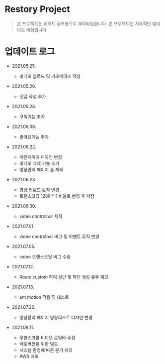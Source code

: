 # Restory Project
>본 프로젝트는 리엑트 공부용으로 제작되었습니다.
>본 프로젝트는 지속적인 업데이트 예정입니다.

# 업데이트 로그
* 2021.05.25. 
  - 비디오 업로드 및 기초베이스 작성

* 2021.05.26.
  - 댓글 작성 추가

* 2021.05.28. 
  - 구독기능 추가

* 2021.06.06. 
  - 좋아요기능 추가

* 2021.06.22. 
  - 메인페이지 디자인 변경
  - 비디오 삭제 기능 추가
  - 영상관리 페이지 틀 제작
 
* 2021.06.23. 
  - 영상 업로드 로직 변경
  - 트랜스코딩 1280 * ? 비율로 변경 후 저장

* 2021.06.30. 
  - video controlbar 제작

* 2021.07.01. 
  - video controlbar 버그 및 이벤트 로직 변경

* 2021.07.05. 
  - video 트랜스코딩 버그 수정

* 2021.07.12. 
  - Route custom 하여 상단 및 하단 생성 유무 체크

* 2021.07.13. 
  - ant motion 적용 및 테스트

* 2021.07.20. 
  - 영상관리 페이지 영상리스트 디자인 변경

* 2021.08.11. 
  - 무한스크롤 비디오 로딩바 수정
  - 배포버전을 위한 빌드
  - 시스템 환경에 따른 분기 처리
  - AWS 배포




  




